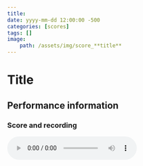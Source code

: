 ```yaml
---
title: 
date: yyyy-mm-dd 12:00:00 -500
categories: [scores]
tags: []
image:
    path: /assets/img/score_**title**
---
```


# Title

## Performance information

### Score and recording

<audio controls>
  <source src="/assets/audio/audio_**audio**.mp3" type="audio/mpeg">
Your browser does not support the audio element.
</audio> 

<object data="{{ site.url }}{{ site.baseurl }}/assets/pdf/**score**.pdf" width="700" height="900" type="application/pdf"></object>
